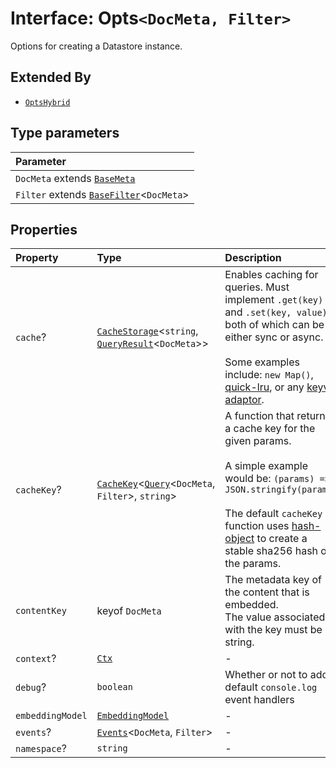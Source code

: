 # Interface: Opts`<DocMeta, Filter>`

Options for creating a Datastore instance.

## Extended By

- [`OptsHybrid`](OptsHybrid.md)

## Type parameters

| Parameter                                                                   |
| :-------------------------------------------------------------------------- |
| `DocMeta` extends [`BaseMeta`](../type-aliases/BaseMeta.md)                 |
| `Filter` extends [`BaseFilter`](../type-aliases/BaseFilter.md)\<`DocMeta`\> |

## Properties

| Property         | Type                                                                                                              | Description                                                                                                                                                                                                                                                                                   | Source                                                                                                   |
| :--------------- | :---------------------------------------------------------------------------------------------------------------- | :-------------------------------------------------------------------------------------------------------------------------------------------------------------------------------------------------------------------------------------------------------------------------------------------- | :------------------------------------------------------------------------------------------------------- |
| `cache`?         | [`CacheStorage`](../../../type-aliases/CacheStorage.md)\<`string`, [`QueryResult`](QueryResult.md)\<`DocMeta`\>\> | Enables caching for queries. Must implement `.get(key)` and `.set(key, value)`, both of which can be either sync or async.<br /><br />Some examples include: `new Map()`, [quick-lru](https://github.com/sindresorhus/quick-lru), or any [keyv adaptor](https://github.com/jaredwray/keyv).   | [src/datastore/types.ts:95](https://github.com/dexaai/llm-tools/blob/5a38bb8/src/datastore/types.ts#L95) |
| `cacheKey`?      | [`CacheKey`](../../../type-aliases/CacheKey.md)\<[`Query`](Query.md)\<`DocMeta`, `Filter`\>, `string`\>           | A function that returns a cache key for the given params.<br /><br />A simple example would be: `(params) => JSON.stringify(params)`<br /><br />The default `cacheKey` function uses [hash-object](https://github.com/sindresorhus/hash-object) to create a stable sha256 hash of the params. | [src/datastore/types.ts:89](https://github.com/dexaai/llm-tools/blob/5a38bb8/src/datastore/types.ts#L89) |
| `contentKey`     | keyof `DocMeta`                                                                                                   | The metadata key of the content that is embedded.<br />The value associated with the key must be a string.                                                                                                                                                                                    | [src/datastore/types.ts:79](https://github.com/dexaai/llm-tools/blob/5a38bb8/src/datastore/types.ts#L79) |
| `context`?       | [`Ctx`](../type-aliases/Ctx.md)                                                                                   | -                                                                                                                                                                                                                                                                                             | [src/datastore/types.ts:97](https://github.com/dexaai/llm-tools/blob/5a38bb8/src/datastore/types.ts#L97) |
| `debug`?         | `boolean`                                                                                                         | Whether or not to add default `console.log` event handlers                                                                                                                                                                                                                                    | [src/datastore/types.ts:99](https://github.com/dexaai/llm-tools/blob/5a38bb8/src/datastore/types.ts#L99) |
| `embeddingModel` | [`EmbeddingModel`](../../../classes/EmbeddingModel.md)                                                            | -                                                                                                                                                                                                                                                                                             | [src/datastore/types.ts:81](https://github.com/dexaai/llm-tools/blob/5a38bb8/src/datastore/types.ts#L81) |
| `events`?        | [`Events`](Events.md)\<`DocMeta`, `Filter`\>                                                                      | -                                                                                                                                                                                                                                                                                             | [src/datastore/types.ts:96](https://github.com/dexaai/llm-tools/blob/5a38bb8/src/datastore/types.ts#L96) |
| `namespace`?     | `string`                                                                                                          | -                                                                                                                                                                                                                                                                                             | [src/datastore/types.ts:80](https://github.com/dexaai/llm-tools/blob/5a38bb8/src/datastore/types.ts#L80) |
